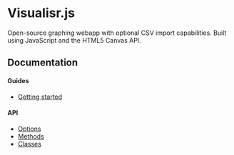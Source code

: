 # Visualisr.js
Open-source graphing webapp with optional CSV import capabilities. Built using JavaScript and the HTML5 Canvas API.

## Documentation

#### Guides

- [Getting started](https://github.com/segwin/Visualisr.js/blob/master/docs/Guide-Getting-Started.md)

#### API

- [Options](https://github.com/segwin/Visualisr.js/master/blob/docs/API-Options.md)
- [Methods](https://github.com/segwin/Visualisr.js/master/blob/docs/API-Methods.md)
- [Classes](https://github.com/segwin/Visualisr.js/master/blob/docs/API-Classes.md)
